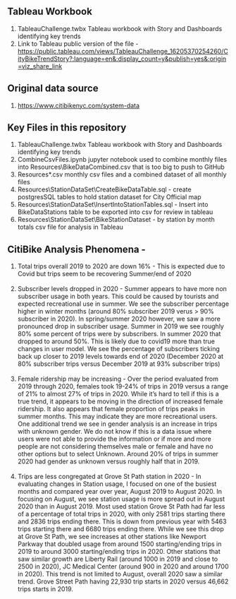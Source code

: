 ## Tableau Workbook
1) TableauChallenge.twbx  Tableau workbook with Story and Dashboards identifying key trends <br />
2) Link to Tableau public version of the file - https://public.tableau.com/views/TableauChallenge_16205370254260/CityBikeTrendStory?:language=en&:display_count=y&publish=yes&:origin=viz_share_link <br />

## Original data source
1) https://www.citibikenyc.com/system-data

## Key Files in this repository
1) TableauChallenge.twbx  Tableau workbook with Story and Dashboards identifying key trends <br />
2) CombineCsvFiles.ipynb jupyter notebook used to combine monthly files into Resources\BikeDataCombined.csv that is too big to push to GitHub<br />
3) Resources\*.csv monthly csv files and a combined dataset of all monthly files <br />
4) Resources\StationDataSet\CreateBikeDataTable.sql - create postgresSQL tables to hold station dataset for City Official map<br />
5) Resources\StationDataSet\InsertIntoStationTables.sql - Insert into BikeDataStations table to be exported into csv for review in tableau<br />
6) Resources\StationDataSet\BikeStationDataset - by station by month totals csv file for analysis in Tableau<br />

## CitiBike Analysis Phenomena - 
1) Total trips overall 2019 to 2020 are down 16% - This is expected due to Covid but trips seem to be recovering Summer/end of 2020<br /><br />
2) Subscriber levels dropped in 2020 - Summer appears to have more non subscriber usage in both years.  This could be caused by tourists and expected recreational use in summer.  We see the subscriber percentage higher in winter months (around 80% subscriber 2019 verus > 90% subscriber in 2020). In spring/summer 2020 however, we saw a more pronounced drop in subscriber usage.  Summer in 2019 we see roughly 80% some percent of trips were by subscribers.  In summer 2020 that dropped to around 50%.  This is likely due to covid19 more than true changes in user model.  We see the percentage of subscribers ticking back up closer to 2019 levels towards end of 2020 (December 2020 at 80% subscriber trips versus December 2019 at 93% subscriber trips) <br /><br />
3) Female ridership may be increasing - Over the period evaluated from 2019 through 2020, females took 19-24% of trips in 2019 versus a range of 21% to almost 27% of trips in 2020.  While it’s hard to tell if this is a true trend, it appears to be moving in the direction of increased female ridership.  It also appears that female proportion of trips peaks in summer months.  This may indicate they are more recreational users.  One additional trend we see in gender analysis is an increase in trips with unknown gender.  We do not know if this is a data issue where users were not able to provide the information or if more and more people are not considering themselves male or female and have no other options but to select Unknown.  Around 20% of trips in summer 2020 had gender as unknown versus roughly half that in 2019.<br /><br />
4) Trips are less congregated at Grove St Path station in 2020 - In evaluating changes in Station usage, I focused on one of the busiest months and compared year over year, August 2019 to August 2020. In focusing on August, we see station usage is more spread out in August 2020 than in August 2019.  Most used station Grove St Path had far less of a percentage of total trips in 2020, with only 2581 trips starting there and 2836 trips ending there.  This is down from previous  year with 5463 trips starting there and 6680 trips ending there.  While we see this drop at Grove St Path, we see increases at other stations like Newport Parkway that doubled usage from around 1500 starting/ending trips in 2019 to around 3000 starting/ending trips in 2020.  Other stations that saw similar growth are Liberty Rail (around 1000 in 2019 and close to 2500 in 2020), JC Medical Center (around 900 in 2020 and around 1700 in 2020).  This trend is not limited to August, overall 2020 saw a similar trend.  Grove Street Path having 22,930 trip starts in 2020 versus 46,662 trips starts in 2019.<br /><br />
